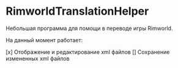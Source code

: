 # RimworldTranslationHelper
Небольшая программа для помощи в переводе игры Rimworld.

На данный момент работает:

[x] Отображение и редактирование xml файлов
[] Сохранение измененных xml файлов
